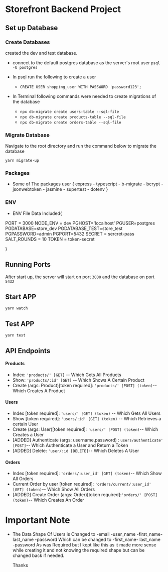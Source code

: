 # Storefront Backend Project

## Set up Database

### Create Databases

created the dev and test database.

- connect to the default postgres database as the server's root user `psql -U postgres`

- In psql run the following to create a user

  - `CREATE USER shopping_user WITH PASSWORD 'password123';`

- In Terminal following commands were needed to create migrations of the database

  - `npx db-migrate create users-table --sql-file`
  - `npx db-migrate create products-table --sql-file`
  - `npx db-migrate create orders-table --sql-file`

### Migrate Database

Navigate to the root directory and run the command below to migrate the database

`yarn migrate-up`

### Packages

- Some of The packages user { express - typescript - b-migrate - bcrypt - jsonwebtoken - jasmine - supertest - dotenv }

### ENV

- ENV File Data Included{

PORT = 3000
NODE_ENV = dev
PGHOST='localhost'
PGUSER=postgres
PGDATABASE=store_dev
PGDATABASE_TEST=store_test
PGPASSWORD=admin
PGPORT=5432
SECRET = sercret-pass
SALT_ROUNDS = 10
TOKEN = token-secret

}

## Running Ports

After start up, the server will start on port `3000` and the database on port `5432`

## Start APP

`yarn watch`

## Test APP

`yarn test`

## API Endpoints

#### Products

- Index: `'products/' [GET]` -- Which Gets All Products
- Show: `'products/:id' [GET]` -- Which Shows A Certain Product
- Create (args: Product)[token required]: `'products/' [POST] (token)`-- Which Creates A Product

#### Users

- Index [token required]: `'users/' [GET] (token)` -- Which Gets All Users
- Show [token required]: `'users/:id' [GET] (token)` -- Which Retrieves a certain User
- Create (args: User)[token required]: `'users/' [POST] (token)`-- Which Creates a User
- [ADDED] Authenticate (args: username,password) : `users/authenticate' [POST]`-- Which Authenticate a User and Return a Token
- [ADDED] Delete: `'user/:id [DELETE]`-- Which Deletes A User

#### Orders

- Index [token required]: `'orders/:user_id' [GET] (token)`-- Which Show All Orders
- Current Order by user [token required]: `'orders/current/:user_id' [GET] (token)`-- Which Show All Orders
- [ADDED] Create Order (args: Order)[token required]:`'orders/' [POST] (token)`-- Which Creates An Order

# Important Note

- The Data Shape Of Users is Changed to -email -user_name -first_name- last_name -password
  Which can be changed to -first_name- last_name -password As was Required but I kept like this as it made
  more sense while creating it and not knowing the required shape but can be changed back if needed.

  Thanks
